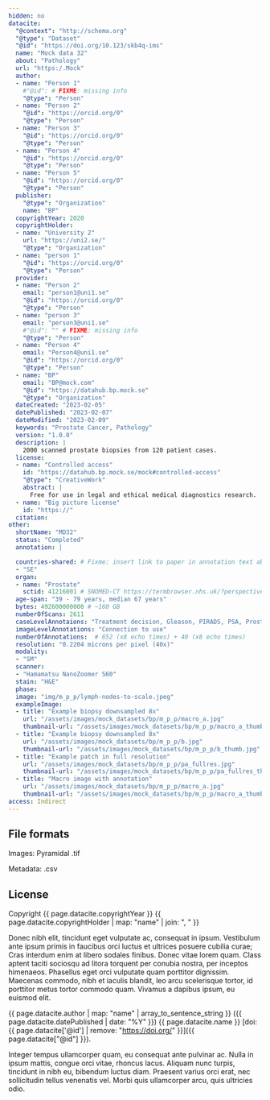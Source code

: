 ```yaml
---
hidden: no
datacite:
  "@context": "http://schema.org"
  "@type": "Dataset"
  "@id": "https://doi.org/10.123/skb4q-ims"
  name: "Mock data 32"
  about: "Pathology"
  url: "https:/.Mock"
  author:
  - name: "Person 1"
    #"@id": # FIXME: missing info
    "@type": "Person"
  - name: "Person 2"
    "@id": "https://orcid.org/0"
    "@type": "Person"
  - name: "Person 3"
    "@id": "https://orcid.org/0"
    "@type": "Person"
  - name: "Person 4"
    "@id": "https://orcid.org/0"
    "@type": "Person"
  - name: "Person 5"
    "@id": "https://orcid.org/0"
    "@type": "Person"
  publisher:
    "@type": "Organization"
    name: "BP"
  copyrightYear: 2020
  copyrightHolder:
  - name: "University 2"
    url: "https://uni2.se/"
    "@type": "Organization"
  - name: "person 1"
    "@id": "https://orcid.org/0"
    "@type": "Person"
  provider:
  - name: "Person 2"
    email: "person1@uni1.se"
    "@id": "https://orcid.org/0"
    "@type": "Person"
  - name: "person 3"
    email: "person3@uni1.se"
    #"@id": "" # FIXME: missing info
    "@type": "Person"        
  - name: "Person 4"
    email: "Person4@uni1.se"
    "@id": "https://orcid.org/0"
    "@type": "Person"
  - name: "BP"
    email: "BP@mock.com"
    "@id": "https://datahub.bp.mock.se"
    "@type": "Organization"
  dateCreated: "2023-02-05"
  datePublished: "2023-02-07"
  dateModified: "2023-02-09"
  keywords: "Prostate Cancer, Pathology"
  version: "1.0.0"
  description: |
    2000 scanned prostate biopsies from 120 patient cases.
  license:
  - name: "Controlled access"
    id: "https://datahub.bp.mock.se/mock#controlled-access"
    "@type": "CreativeWork"
    abstract: |
      Free for use in legal and ethical medical diagnostics research.
  - name: "Big picture license"
    id: "https://"
  citation:
other:
  shortName: "MD32"
  status: "Completed"
  annotation: |

  countries-shared: # Fixme: insert link to paper in annotation text above when published.
  - "SE"
  organ:
  - name: "Prostate"
    sctid: 41216001 # SNOMED-CT https://termbrowser.nhs.uk/?perspective=full&conceptId1=%s
  age-span: "39 - 79 years, median 67 years"
  bytes: 492600000000 # ~160 GB
  numberOfScans: 2611
  caseLevelAnnotaions: "Treatment decision, Gleason, PIRADS, PSA, Prostate volume, clinical T-stage"
  imageLevelAnnotations: "Connection to use"
  numberOfAnnotations:  # 652 (x8 echo times) + 40 (x8 echo times)
  resolution: "0.2204 microns per pixel (40x)"
  modality:
  - "SM"
  scanner:
  - "Hamamatsu NanoZoomer S60"
  stain: "H&E"
  phase:
  image: "img/m_p_p/lymph-nodes-to-scale.jpeg"
  exampleImage:
  - title: "Example biopsy downsampled 8x"
    url: "/assets/images/mock_datasets/bp/m_p_p/macro_a.jpg"
    thumbnail-url: "/assets/images/mock_datasets/bp/m_p_p/macro_a_thumb.jpg"
  - title: "Example biopsy downsampled 8x"
    url: "/assets/images/mock_datasets/bp/m_p_p/b.jpg"
    thumbnail-url: "/assets/images/mock_datasets/bp/m_p_p/b_thumb.jpg"
  - title: "Example patch in full resolution"
    url: "/assets/images/mock_datasets/bp/m_p_p/pa_fullres.jpg"
    thumbnail-url: "/assets/images/mock_datasets/bp/m_p_p/pa_fullres_thumb.jpg"
  - title: "Macro image with annotation"
    url: "/assets/images/mock_datasets/bp/m_p_p/macro_a.jpg"
    thumbnail-url: "/assets/images/mock_datasets/bp/m_p_p/macro_a_thumb.jpg"
access: Indirect
---
```



## File formats

Images: Pyramidal .tif

Metadata: .csv

## License






Copyright
{{ page.datacite.copyrightYear }}
{{ page.datacite.copyrightHolder | map: "name" |  join: ", " }}

Donec nibh elit, tincidunt eget vulputate ac, consequat in ipsum. Vestibulum ante ipsum primis in faucibus orci luctus et ultrices posuere cubilia curae; Cras interdum enim at libero sodales finibus. Donec vitae lorem quam. Class aptent taciti sociosqu ad litora torquent per conubia nostra, per inceptos himenaeos. Phasellus eget orci vulputate quam porttitor dignissim. Maecenas commodo, nibh et iaculis blandit, leo arcu scelerisque tortor, id porttitor metus tortor commodo quam. Vivamus a dapibus ipsum, eu euismod elit.

{{ page.datacite.author | map: "name" | array_to_sentence_string }}
({{ page.datacite.datePublished | date: "%Y" }})
{{ page.datacite.name }}
[doi:{{ page.datacite['@id'] | remove: "https://doi.org/" }}]({{ page.datacite["@id"] }}).

 Integer tempus ullamcorper quam, eu consequat ante pulvinar ac. Nulla in ipsum mattis, congue orci vitae, rhoncus lacus. Aliquam nunc turpis, tincidunt in nibh eu, bibendum luctus diam. Praesent varius orci erat, nec sollicitudin tellus venenatis vel. Morbi quis ullamcorper arcu, quis ultricies odio.
